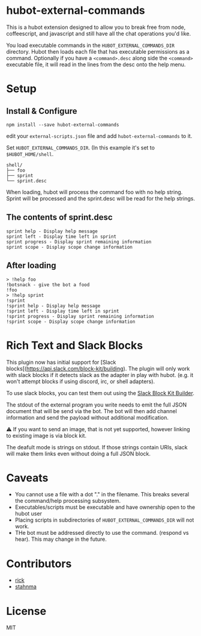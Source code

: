 # hubot-external-commands

This is a hubot extension designed to allow you to break free from node, coffeescript, and javascript and still have all the chat operations you'd like.

You load executable commands in the `HUBOT_EXTERNAL_COMMANDS_DIR` directory. Hubot then loads each file that has executable permissions as a command. Optionally if you have a `<command>.desc` along side the `<command>` executable file, it will read in the lines from the desc onto the help menu.

# Setup

## Install & Configure

    npm install --save hubot-external-commands

edit  your `external-scripts.json` file  and add `hubot-external-commands` to it.

Set `HUBOT_EXTERNAL_COMMANDS_DIR`. (In this example it's set to `$HUBOT_HOME/shell`.

	shell/
	├── foo
	├── sprint
	└── sprint.desc


When loading, hubot will process the command foo with no help string. Sprint will be processed and the sprint.desc will be read for the help strings.

## The contents of sprint.desc

	sprint help - Display help message
	sprint left - Display time left in sprint
	sprint progress - Display sprint remaining information
	sprint scope - Display scope change information


## After loading

	> !help foo
	!botsnack - give the bot a food
	!foo
	> !help sprint
	!sprint
	!sprint help - Display help message
	!sprint left - Display time left in sprint
	!sprint progress - Display sprint remaining information
	!sprint scope - Display scope change information

# Rich Text and Slack Blocks

This plugin now has initial support for [Slack blocks[(https://api.slack.com/block-kit/building). The plugin will only work with slack blocks if it detects slack as the adapter in play with hubot. (e.g. it won't attempt blocks if using discord, irc, or shell adapters).

To use slack blocks, you can test them out using the [Slack Block Kit Builder](https://app.slack.com/block-kit-builder/).

The stdout of the external program you write needs to emit the full JSON document that will be send via the bot. The bot will then add channel information and send the payload without additional modification.

:warning: If you want to send an image, that is not yet supported, however linking to existing image is via block kit.

The deafult mode is strings on stdout. If those strings contain URIs, slack will make them links even without doing a full JSON block.

# Caveats

  * You cannot use a file with a dot "." in the filename. This breaks several the command/help processing subsystem.
  * Executables/scripts must be executable and have ownership open to the hubot user
  * Placing scripts in subdirectories of `HUBOT_EXTERNAL_COMMANDS_DIR` will not work.
  * THe bot must be addressed directly to use the command. (respond vs hear). This may change in the future.


# Contributors

  * [rick](https://github.com/rick)
  * [stahnma](https://github.com/stahnma)

# License

MIT
